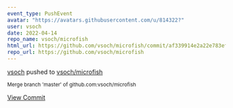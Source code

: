 ```yaml
---
event_type: PushEvent
avatar: "https://avatars.githubusercontent.com/u/814322?"
user: vsoch
date: 2022-04-14
repo_name: vsoch/microfish
html_url: https://github.com/vsoch/microfish/commit/af339914e2a22e783ef6561bbb3260a86de11407
repo_url: https://github.com/vsoch/microfish
---
```


<a href='https://github.com/vsoch' target='_blank'>vsoch</a> pushed to <a href='https://github.com/vsoch/microfish' target='_blank'>vsoch/microfish</a>

<small>Merge branch 'master' of github.com:vsoch/microfish</small>

<a href='https://github.com/vsoch/microfish/commit/af339914e2a22e783ef6561bbb3260a86de11407' target='_blank'>View Commit</a>